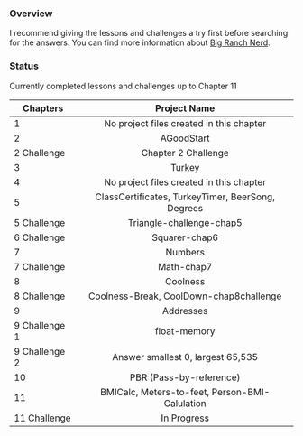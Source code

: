 ### Overview
I recommend giving the lessons and challenges a try first before searching for the answers. 
You can find more information about [Big Ranch Nerd](http://www.bignerdranch.com/).

### Status
Currently completed lessons and challenges up to Chapter 11


| Chapters        | Project Name           
| ------------- |:-------------:
| 1 | No project files created in this chapter	
| 2 | AGoodStart  
| 2 Challenge | Chapter 2 Challenge       		
| 3 | Turkey     				
| 4 | No project files created in this chapter	    
| 5 | ClassCertificates, TurkeyTimer, BeerSong, Degrees  
| 5 Challenge | Triangle-challenge-chap5
| 6 Challenge | Squarer-chap6      			
| 7 | Numbers   
| 7 Challenge | Math-chap7 |   				
| 8 | Coolness
| 8 Challenge | Coolness-Break, CoolDown-chap8challenge
| 9 | Addresses |
| 9 Challenge 1 | float-memory      	
| 9 Challenge 2 | Answer smallest 0, largest 65,535
| 10 | PBR (Pass-by-reference)      			
| 11 | BMICalc, Meters-to-feet, Person-BMI-Calulation      
| 11 Challenge | In Progress